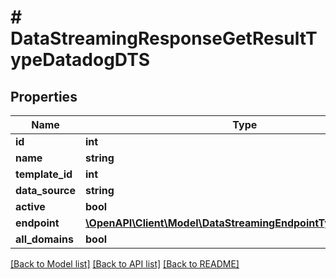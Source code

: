 # # DataStreamingResponseGetResultTypeDatadogDTS

## Properties

Name | Type | Description | Notes
------------ | ------------- | ------------- | -------------
**id** | **int** |  | [optional]
**name** | **string** |  | [optional]
**template_id** | **int** |  | [optional]
**data_source** | **string** |  | [optional]
**active** | **bool** |  | [optional]
**endpoint** | [**\OpenAPI\Client\Model\DataStreamingEndpointTypeDatadogDTS**](DataStreamingEndpointTypeDatadogDTS.md) |  | [optional]
**all_domains** | **bool** |  | [optional]

[[Back to Model list]](../../README.md#models) [[Back to API list]](../../README.md#endpoints) [[Back to README]](../../README.md)
